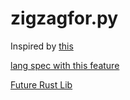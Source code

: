 # zigzagfor.py

Inspired by [this](https://github.com/bjpop/js-turtle/blob/928d61589ccadca66cca618cfd48f8a45f2e9275/examples/sierpinski.js)

[lang spec with this feature](https://github.com/Rudxain/ideas/tree/f585894cb4c50050f1ae274ce30d1888f47b5870/text/Romna%20VM)

[Future Rust Lib](https://github.com/Rudxain/ideas/tree/8c093744c984ac0050f9ecd84d03ef492264df41/software/AnteForte)
